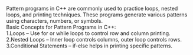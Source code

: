 Pattern programs in C++ are commonly used to practice loops, nested loops, and printing techniques. These programs generate various patterns using characters, numbers, or symbols.
<br>
Basic Concepts for Pattern Programs in C++:<br>
1.Loops – Use for or while loops to control row and column printing.
2.Nested Loops – Inner loop controls columns, outer loop controls rows.
3.Conditional Statements – if-else helps in printing specific patterns.
